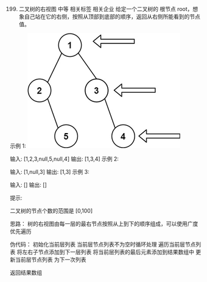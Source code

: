 199. 二叉树的右视图
中等
相关标签
相关企业
给定一个二叉树的 根节点 root，想象自己站在它的右侧，按照从顶部到底部的顺序，返回从右侧所能看到的节点值。

 

示例 1:
![alt text](../../img/tree.jpg)


输入: [1,2,3,null,5,null,4]
输出: [1,3,4]
示例 2:

输入: [1,null,3]
输出: [1,3]
示例 3:

输入: []
输出: []
 

提示:

二叉树的节点个数的范围是 [0,100]

思路：
树的右视图由每一层的最右节点按照从上到下的顺序组成，可以使用广度优先遍历

伪代码：
初始化当前层列表
当前层节点列表不为空时循环处理
    遍历当前层节点列表
        将左右子节点添加到下一层列表
    将当前层列表的最后元素添加到结果数组中
    更新当前层节点列表 为下一次列表

返回结果数组